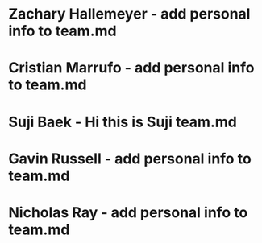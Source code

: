 # Zachary Hallemeyer - add personal info to team.md
# Cristian Marrufo - add personal info to team.md
# Suji Baek - Hi this is Suji team.md
# Gavin Russell - add personal info to team.md
# Nicholas Ray - add personal info to team.md